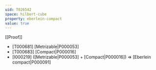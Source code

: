 ```yaml
---
uid: T026542
space: hilbert-cube
property: eberlein-compact
value: true
---
```

[[Proof]]

* [T000681] [Metrizable|P000053]
* [T000683] [Compact|P000016]
* [I000219] ([Metrizable|P000053] + [Compact|P000016]) => [Eberlein compact|P000091]


